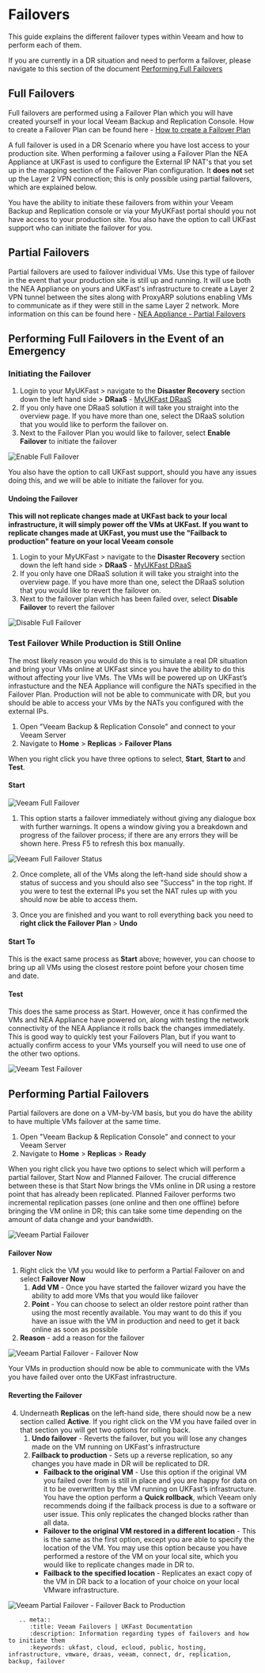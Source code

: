 # Failovers

This guide explains the different failover types within Veeam and how to perform each of them.

If you are currently in a DR situation and need to perform a failover, please navigate to this section of the document
 [Performing Full Failovers](#Performing-Full-Failovers-In-the-event-of-an-emergency)


## Full Failovers
Full failovers are performed using a Failover Plan which you will have created yourself in your local Veeam Backup and Replication Console. How to create a Failover Plan can be found here - [How to create a Failover Plan](creating_a_failover_plan.md)

A full failover is used in a DR Scenario where you have lost access to your production site. When performing a failover using a Failover Plan the NEA Appliance at UKFast is used to configure the External IP NAT's that you set up in the mapping section of the Failover Plan configuration. It **does not** set up the Layer 2 VPN connection; this is only possible using partial failovers, which are explained below.

You have the ability to initiate these failovers from within your Veeam Backup and Replication console or via your MyUKFast portal should you not have access to your production site. You also have the option to call UKFast support who can initiate the failover for you.


## Partial Failovers

Partial failovers are used to failover individual VMs. Use this type of failover in the event that your production site is still up and running. It will use both the NEA Appliance on yours and UKFast's infrastructure to create a Layer 2 VPN tunnel between the sites along with ProxyARP solutions enabling VMs to communicate as if they were still in the same Layer 2 network. More information on this can be found here  - [NEA Appliance - Partial Failovers](https://helpcenter.veeam.com/docs/backup/cloud/cloud_connect_partial_site_failover.html?ver=100)



## Performing Full Failovers in the Event of an Emergency

### Initiating the Failover

1. Login to your MyUKFast > navigate to the **Disaster Recovery** section down the left hand side > **DRaaS** - [MyUKFast DRaaS](https://my.ukfast.co.uk/draas)
2. If you only have one DRaaS solution it will take you straight into the overview page. If you have more than one, select the DRaaS solution that you would like to perform the failover on.
3. Next to the Failover Plan you would like to failover, select **Enable Failover** to initiate the failover

![Enable Full Failover](files/veeam_failovers/veeamfailovers_enablefailover.png)

You also have the option to call UKFast support, should you have any issues doing this, and we will be able to initiate the failover for you.

#### Undoing the Failover

**This will not replicate changes made at UKFast back to your local infrastructure, it will simply power off the VMs at UKFast. If you want to replicate changes made at UKFast, you must use the "Failback to production" feature on your local Veeam console**

1. Login to your MyUKFast > navigate to the **Disaster Recovery** section down the left hand side > **DRaaS** - [MyUKFast DRaaS](https://my.ukfast.co.uk/draas)
2. If you only have one DRaaS solution it will take you straight into the overview page. If you have more than one, select the DRaaS solution that you would like to revert the failover on.
3. Next to the failover plan which has been failed over, select **Disable Failover** to revert the failover

![Disable Full Failover](files/veeam_failovers/veeamfailovers_disablefailover.png)

### Test Failover While Production is Still Online

The most likely reason you would do this is to simulate a real DR situation and bring your VMs online at UKFast since you have the ability to do this without affecting your live VMs. The VMs will be powered up on UKFast’s infrastucture and the NEA Appliance will configure the NATs specified in the Failover Plan. Production will not be able to communicate with DR, but you should be able to access your VMs by the NATs you configured with the external IPs.

1. Open "Veeam Backup & Replication Console" and connect to your Veeam Server
2. Navigate to **Home** > **Replicas** > **Failover Plans**

When you right click you have three options to select, **Start**, **Start to** and **Test**.

#### Start
![Veeam Full Failover](files/veeam_failovers/veeamfailovers_fullfailover.png)

1. This option starts a failover immediately without giving any dialogue box with further warnings. It opens a window giving you a breakdown and progress of the failover process; if there are any errors they will be shown here. Press F5 to refresh this box manually.

![Veeam Full Failover Status](files/veeam_failovers/veeamfailovers_fullfailoverstatus.png)

2. Once complete, all of the VMs along the left-hand side should show a status of success and you should also see "Success" in the top right. If you were to test the external IPs you set the NAT rules up with you should now be able to access them.

3. Once you are finished and you want to roll everything back you need to **right click the Failover Plan** > **Undo**


#### Start To
This is the exact same process as **Start** above; however, you can choose to bring up all VMs using the closest restore point before your chosen time and date.


#### Test
This does the same process as Start. However, once it has confirmed the VMs and NEA Appliance have powered on, along with testing the network connectivity of the NEA Appliance it rolls back the changes immediately. This is good way to quickly test your Failovers Plan, but if you want to actually confirm access to your VMs yourself you will need to use one of the other two options.

![Veeam Test Failover](files/veeam_failovers/veeamfailovers_testfailover.png)


## Performing Partial Failovers

Partial failovers are done on a VM-by-VM basis, but you do have the ability to have multiple VMs failover at the same time.

1. Open "Veeam Backup & Replication Console" and connect to your Veeam Server
2. Navigate to **Home** > **Replicas** > **Ready**

When you right click you have two options to select which will perform a partial failover, Start Now and Planned Failover. The crucial difference between these is that Start Now  brings the VMs online in DR using a restore point that has already been replicated. Planned Failover  performs two incremental replication passes (one online and then one offline) before bringing the VM online in DR; this can take some time depending on the amount of data change and your bandwidth.

![Veeam Partial Failover](files/veeam_failovers/veeamfailovers_partialfailover.png)

#### Failover Now
1. Right click the VM you would like to perform a Partial Failover on and select **Failover Now**
    1. **Add VM** - Once you have started the failover wizard you have the ability to add more VMs that you would like failover
    2. **Point** - You can choose to select an older restore point rather than using the most recently available. You may want to do this if you have an issue with the VM in production and need to get it back online as soon as possible
2. **Reason** - add a reason for the failover

![Veeam Partial Failover - Failover Now](files/veeam_failovers/veeamfailovers_partialfailover_failovernow.png)

Your VMs in production should now be able to communicate with the VMs you have failed over onto the UKFast infrastructure.


#### Reverting the Failover
4. Underneath **Replicas** on the left-hand side, there should now be a new section called **Active**. If you right click on the VM you have failed over in that section you will get two options for rolling back.
   1. **Undo failover** - Reverts the failover, but you will lose any changes made on the VM running on UKFast's infrastructure
   2. **Failback to production** - Sets up a reverse replication, so any changes you have made in DR will be replicated to DR.
        * **Failback to the original VM** - Use this option if the original VM you failed over from is still in place and you are happy for data on it to be overwritten by the VM running on UKFast’s infrastructure. You have the option perform a **Quick rollback**, which Veeam only recommends doing if the failback process is due to a software or user issue. This only replicates the changed blocks rather than all data.
        * **Failover to the original VM restored in a different location** - This is the same as the first option, except you are able to specify the location of the VM. You may use this option because you have performed a restore of the VM on your local site, which you would like to replicate changes made in DR to.
        * **Failback to the specified location** - Replicates an exact copy of the VM in DR back to a location of your choice on your local VMware infrastructure.

![Veeam Partial Failover - Failover Back to Production](files/veeam_failovers/veeamfailovers_partialfailover_failback.png)

```eval_rst
   .. meta::
      :title: Veeam Failovers | UKFast Documentation
      :description: Information regarding types of failovers and how to initiate them
      :keywords: ukfast, cloud, ecloud, public, hosting, infrastructure, vmware, draas, veeam, connect, dr, replication, backup, failover
